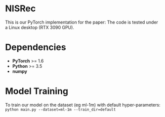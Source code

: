 # NISRec
This is our PyTorch implementation for the paper:
The code is tested under a Linux desktop (RTX 3090 GPU).
# Dependencies
* **PyTorch** >= 1.6  
* **Python** >= 3.5  
* **numpy**  
# Model Training
To train our model on the dataset (eg ml-1m) with default hyper-parameters:  
`python main.py --dataset=ml-1m --train_dir=default`
